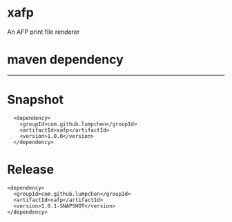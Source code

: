 # xafp
An AFP print file renderer

# maven dependency
------------------
# Snapshot
      <dependency>
        <groupId>com.github.lumpchen</groupId>
        <artifactId>xafp</artifactId>
        <version>1.0.0</version>
      </dependency>
    
# Release
    <dependency>
      <groupId>com.github.lumpchen</groupId>
      <artifactId>xafp</artifactId>
      <version>1.0.1-SNAPSHOT</version>
    </dependency>
